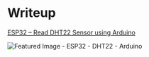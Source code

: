 # Writeup  
[ESP32 – Read DHT22 Sensor using Arduino](https://www.donskytech.com/esp32-read-dht22-sensor-using-arduino/)  
  
![Featured Image - ESP32 - DHT22 - Arduino](https://user-images.githubusercontent.com/69466026/222163578-ebe63500-ec4c-400a-b4dd-a0685c42d49e.jpg)
